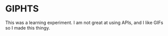 # GIPHTS
This was a learning experiment. I am not great at using APIs, and I like GIFs so
I made this thingy.
